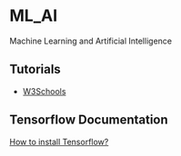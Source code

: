 # ML_AI
Machine Learning and Artificial Intelligence

## Tutorials
- [W3Schools](https://www.w3schools.com/ai/default.asp)

## Tensorflow Documentation
[How to install Tensorflow?](https://www.tensorflow.org/install?hl=es-419)